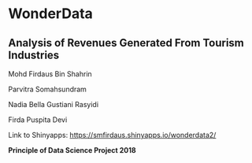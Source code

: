 # WonderData
## Analysis of Revenues Generated From Tourism Industries

Mohd Firdaus Bin Shahrin  

Parvitra Somahsundram  

Nadia Bella Gustiani Rasyidi  

Firda Puspita Devi  

Link to Shinyapps: https://smfirdaus.shinyapps.io/wonderdata2/

**Principle of Data Science Project 2018**
